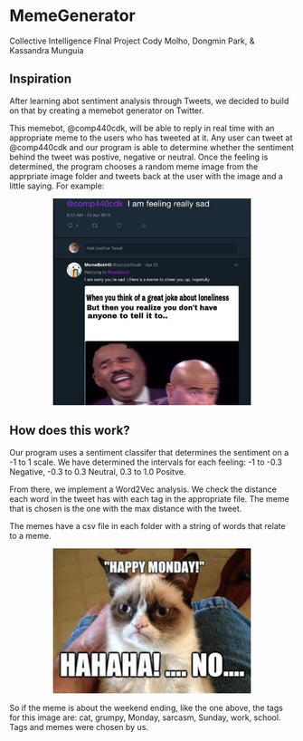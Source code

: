 # MemeGenerator
Collective Intelligence FInal Project 
Cody Molho, Dongmin Park, &  Kassandra Munguia

## Inspiration

After learning abot sentiment analysis through Tweets, we decided to build on that by creating a memebot generator on Twitter. 

This memebot, @comp440cdk, will be able to reply in real time with an appropriate meme to the users who has tweeted at it. Any user can tweet at @comp440cdk and our program is able to determine whether the sentiment behind the tweet was postive, negative or neutral. Once the feeling is determined, the program chooses a random meme image from the apprpriate image folder and tweets back at the user with the image and a little saying. For example: 
<p align="center">
  <img src="memebotExample.png" width="350"/>
 </p>

## How does this work?

Our program uses a sentiment classifer that determines the sentiment on a -1 to 1 scale. We have determined the intervals for each feeling: -1 to -0.3 Negative, -0.3 to 0.3 Neutral, 0.3 to 1.0 Positve. 

From there, we implement a Word2Vec analysis. We check the distance each word in the tweet has with each tag in the appropriate file. The meme that is chosen is the one with the max distance with the tweet. 

The memes have a csv file in each folder with a string of words that relate to a meme.
<p align="center">
  <img src="/Images/negative/negative-d.jpg" width="350"/>
 </p>
So if the meme is about the weekend ending, like the one above, the tags for this image are: cat, grumpy, Monday, sarcasm, Sunday, work, school. Tags and memes were chosen by us. 


